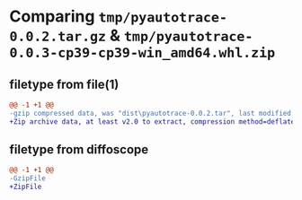 # Comparing `tmp/pyautotrace-0.0.2.tar.gz` & `tmp/pyautotrace-0.0.3-cp39-cp39-win_amd64.whl.zip`

## filetype from file(1)

```diff
@@ -1 +1 @@
-gzip compressed data, was "dist\pyautotrace-0.0.2.tar", last modified: Mon Oct  3 03:15:04 2022, max compression
+Zip archive data, at least v2.0 to extract, compression method=deflate
```

## filetype from diffoscope

```diff
@@ -1 +1 @@
-GzipFile
+ZipFile
```

